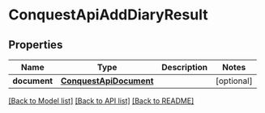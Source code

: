 # ConquestApiAddDiaryResult

## Properties
Name | Type | Description | Notes
------------ | ------------- | ------------- | -------------
**document** | [**ConquestApiDocument**](ConquestApiDocument.md) |  | [optional] 

[[Back to Model list]](../README.md#documentation-for-models) [[Back to API list]](../README.md#documentation-for-api-endpoints) [[Back to README]](../README.md)


